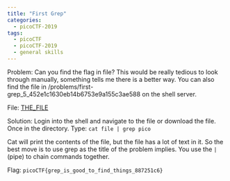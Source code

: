 ```yaml
---
title: "First Grep"
categories:
  - picoCTF-2019
tags:
  - picoCTF
  - picoCTF-2019
  - general skills
---
```


Problem: Can you find the flag in file? This would be really tedious to look through manually, something tells me there is a better way. You can also find the file in /problems/first-grep_5_452e1c1630eb14b6753e9a155c3ae588 on the shell server.


File: [THE_FILE](https://github.com/Yorzaren/ctf/raw/master/picoCTF-2019/problem-files/first-grep "Download file")

Solution: Login into the shell and navigate to the file or download the file. Once in the directory. Type: ```cat file | grep pico```

Cat will print the contents of the file, but the file has a lot of text in it. So the best move is to use grep as the title of the problem implies. You use the ```|``` (pipe) to chain commands together.

Flag: ```picoCTF{grep_is_good_to_find_things_887251c6}```